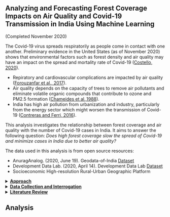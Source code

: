 ## Analyzing and Forecasting Forest Coverage Impacts on Air Quality and Covid-19 Transmission in India Using Machine Learning

(Completed November 2020)

The Covid-19 virus spreads respiratorily as people come in contact with one another. Preliminary evidence in the United States (as of November 2020) shows that environmental factors such as forest density and air quality may have an impact on the spread and mortality rate of Covid-19 ([Costello, 2020](https://scopeblog.stanford.edu/2020/07/17/why-air-pollution-is-linked-to-severe-cases-of-covid-19/)).
- Repiratory and cardiovascular complications are impacted by air quality ([Forouzanfar et al., 2017](https://www.thelancet.com/journals/lancet/article/PIIS0140-6736(17)32366-8/fulltext#articleInformation)).
- Air quality depends on the capacity of trees to remove air pollutants and eliminate volatile organic compounds that contribute to ozone and PM2.5 formation ([Chameides et al.,1988](https://www.science.org/doi/10.1126/science.3420404)). 
- India has high air pollution from urbanization and industry, particularly from the energy sector which might worsen the transmission of Covid-19 ([Contreras and Ferri, 2016](https://www.sciencedirect.com/science/article/pii/S187705091630758X)). 

This analysis investigates the relationship between forest coverage and air quality with the number of Covid-19 cases in India. It aims to answer the following question: <em>Does high forest coverage slow the spread of Covid-19 and minimize cases in India due to better air quality?</em>

The data used in this analysis is from open source resources:
- AnuragAnalog. (2020, June 19). Geodata-of-India [Dataset](https://github.com/AnuragAnalog/Geodata-of-India)
- Development Data Lab. (2020, April 14). Development Data Lab [Dataset](http://www.devdatalab.org/covid)
- Socioeconomic High-resolution Rural-Urban Geographic Platform


<details>
<summary><b><u>Approach</b></u></summary>
<br> 

1. Conduct exploratory data analysis by each Indian state, examining the following three main variable groups: air quality, health and demographic, and Covid-19 cases. 
    - Air quality variables are total area of forest, the forest cover value, and mean pollution. 
    - Health and demographic variables are slum, work and total population, urban share, population density and number of doctors and hospitals. 
    - Covid-19 variables are total cases and deaths. 

2. Apply spatial visualization, regression, and clustering algorithms to identify patterns and relationships between variables. 

</details>




<details>
<summary><b><u>Data Collection and Interrogation</b></u></summary>
<br> 

Covid-19 data
- Data from January 30 to April 26, 2020 from the Data Development Lab India (DLL India). Files used: covid_cases_deaths_district.csv, covid_deaths_recoveries.csv, and covid_infected_deaths.csv 
- The following operations were done: 
    - Renamed the state names according to the state name in shapefile
    - Merged Covid_cases_death_districts with death_recoveries by state_id
    - Dropped duplicates
    - Recovered number of Covid-19 patients by summing up grouped data by state

Health and demographics data
- The files titled pc11_demographics.csv and health_district_pc11.csv are from DLL India and the Socioeconomic High-resolution Rural-Urban Geographic Platform (SHRUG) (2020). The demographics data is from the 2011 population census; the relevant variables are StateID, UrbanShare, PopDens, StateName, SlumPop, TotPop, WorkPopGeo. 

Air quality and forest data
- The mean pollution data (ddl_pollution_sedac_lgd.csv) is from DLL India and includes data on mean pollution per state. The state names were renamed according to the state name in shapefile, merging on state ID.
- Forest data (Indian_forest.csv and shrug_ec13_state_key.csv) is from the SHRUG platform. This consists of a calculation of forest coverage by pixel density of each state photographed by satellites between 2000 and 2014. 2014 forest data was used because it is the most recent data available; the relevant variables are the total amount of forest coverage and the maximum value of forest cover (percent) in each district. This data was reformatted and cleaned by merging and averaging the data by state. States were renamed according to the state names in the shapefile and merged with the shapefile.

Final dataframe
- The aforementioned cleaned data along with the Indian shapefile, were saved as the final dataframe. The shape file was retrieved from Github user AnuragAnalog (2020) and contains the boundaries of India. 
- The variables of interest are: Total number of hospitals, Total number of doctors, urban share, population density, slum population, total population, working population, mean pollution, forest data from 2000 until 2014, ec13_state_id, Covid-19 deaths and cases and average.
</details>


<details>
<summary><b><u>Literature Review</b></u></summary>
<br> 

 
| Author                | Year | Description in Literature                                                                                                                                                                         | Brief Summary                                                                                                                                                        |
| --------------------- | ---- | ------------------------------------------------------------------------------------------------------------------------------------------------------------------------------------------------- | -------------------------------------------------------------------------------------------------------------------------------------------------------------------- |
| Chameides et al.      | 1988 | Trees improve air quality by directly removing air pollutants, altering local microclimates and building energy use, and eliminating volatile organic compounds (VOCs).                           | Without trees, these mechanisms can contribute to O3 and PM2.5 formation.                                                                                            |
| Greenstone & Hanna    | 2014 | India has high levels of air pollution due to industry and consumption.                                                                                                                           | Air pollution has a big effect on mortality in India especially affecting people with a higher chance of respiratory diseases.                                         |
| Forouzanfar et al.    | 2016 | Air pollution causes 4.2 million deaths due to damages to the respiratory and cardiovascular systems                                                 | A small increase in long-term exposure to pollution causes larger increases in the Covid-19 death rate.                                                              |
| Jarvis et al.         | 2020 | Several researchers in multiple countries have been exploring the relationship between the spread of Covid-19 and the physical distance between people.                                         | The spread of the virus substantially declines when people actively adopt physical distance measures because the virus is mostly transferred through the air. |
| Roviello & Roviello   | 2020 | A study from Italy proved that the Southern region of Italy had less Covid-19 compared to the Northern region because of high forestry which increased its capacity to absorb particulate matter. | Different species of trees and plants have varying ability to generate antivirals.                                                                                   |
| Fattorini & Regoli    | 2020 | Researchers explore the relationship with local air pollution and the spread of the virus in Italy.                                                                                  | Environmental pollution should be considered in pandemic prevention policies.                                                                                       |
| Sahoo et al.          | 2020 | Air quality and environmental factors are examined as contributing factors to Covid-19's transmission.                                                                          | There is a relationship between particulate matter, population density, and Covid-19 cases and deaths, though more research is needed to solidify this finding.      |
| Mishra, Gayen & Haque | 2020 | Urbanisation plays a big role in the spread of the global pandemic caused by Covid-19 particularly in India.                                                                                                                  | Disease transmission in the big cities in India is especially fast in urban slum areas.                                                                              |

<b>References</b>
<br>
- Chameides, W. L., Lindsay, R. W., Richardson, J., & Kiang, C. S. (1988). The role of biogenic hydrocarbons in urban photochemical smog: Atlanta as a case study. <em>Science, 241</em>(4872), 1473-1475.
- Fattorini, D., & Regoli, F. (2020). Role of the chronic air pollution levels in the Covid-19 outbreak risk in Italy. <em>Environmental Pollution</em>, 114732.
- Forouzanfar, M. H., Afshin, A., Alexander, L. T., Anderson, H. R., Bhutta, Z. A., Biryukov, S., ... & Cohen, A. J. (2016). Global, regional, and national comparative risk assessment of 79 behavioural, environmental and occupational, and metabolic risks or clusters of risks, 1990–2015: a systematic analysis for the Global Burden of Disease Study 2015. <em>The lancet, 388</em> (10053), 1659-1724.
- Greenstone, M., & Hanna, R. (2014). Environmental regulations, air and water pollution, and infant mortality in India. American Economic Review, 104(10), 3038-72.
- Jarvis, C. I., Van Zandvoort, K., Gimma, A., Prem, K., Klepac, P., Rubin, G. J., & Edmunds, W. J. (2020). Quantifying the impact of physical distance measures on the transmission of COVID-19 in the UK. BMC medicine, 18, 1-10.
- Mishra, S. V., Gayen, A., & Haque, S. M. (2020). COVID-19 and urban vulnerability in India. Habitat international, 103, 102230.
- Roviello, V., & Roviello, G. N. (2020). Lower COVID-19 mortality in Italian forested areas suggests immunoprotection by Mediterranean plants. Environmental chemistry letters, 1-12.
- Sahoo, P. K., Mangla, S., Pathak, A. K., Salãmao, G. N., & Sarkar, D. (2020). Pre-to-post lockdown impact on air quality and the role of environmental factors in spreading the COVID-19 cases-a study from a worst-hit state of India. <em>International journal of biometeorology</em>, 1-18




</details>

## Analysis

